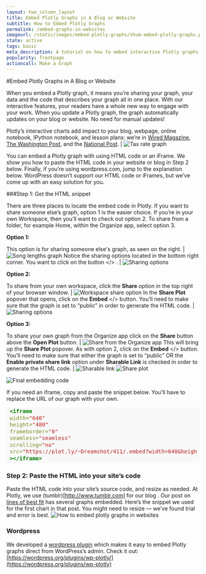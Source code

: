 ```yaml
---
layout: two_column_layout
title: Embed Plotly Graphs in A Blog or Website
subtitle: How to Embed Plotly Graphs
permalink: /embed-graphs-in-websites
imageurl: /static/images/embed-plotly-graphs/thum-embed-plotly-graphs.png
state: active
tags: basic
meta_description: A tutorial on how to embed interactive Plotly graphs in websites, blogs, iframes, Tumblr, and Wordpress. Plotly is the easiest way to graph and share your data.
popularity: frontpage
actioncall: Make a Graph
---
```


#Embed Plotly Graphs in A Blog or Website

When you embed a Plotly graph, it means you’re sharing your graph, your data and the code that describes your graph all in one place. With our interactive features, your readers have a whole new way to engage with your work. When you update a Plotly graph, the graph automatically updates on your blog or website. No need for manual updates!

Plotly’s interactive charts add impact to your blog, webpage, online notebook, IPython notebook, and lesson plans: we’re in [Wired Magazine](http://www.wired.com/2014/08/lego-cost), [The Washington Post](http://www.washingtonpost.com/blogs/wonkblog/wp/2013/06/14/do-low-taxes-on-the-rich-leave-the-middle-class-with-lower-wages/), and the [National Post](http://sports.nationalpost.com/2014/08/02/how-does-p-k-subbans-new-contract-stack-up-against-other-elite-nhl-defencemen). | ![Tax rate graph](/static/images/embed-plotly-graphs/tax-rates.png)

You can embed a Plotly graph with using HTML code or an iFrame. We show you how to paste the HTML code in your website or blog in Step 2 below. Finally, if you’re using wordpress.com, jump to the explanation below. WordPress doesn’t support our HTML code or iFrames, but we’ve come up with an easy solution for you.

###Step 1: Get the HTML snippet

There are three places to locate the embed code in Plotly.  If you want to share someone else’s graph, option 1 is the easier choice.  If you’re in your own Workspace, then you’ll want to check out option 2. To share from a folder, for example Home, within the Organize app, select option 3.


**Option 1:**

This option is for sharing someone else's graph, as seen on the right. | ![Song lengths graph](/static/images/embed-plotly-graphs/song-length.png)
Notice the sharing options located in the bottom right corner.  You want to click on the button &lt;/&gt; . | ![Sharing options](/static/images/embed-plotly-graphs/sharing-options.png)

**Option 2:**

To share from your own workspace, click the **Share** option in the top right of your browser window. | ![Workspace share option](/static/images/embed-plotly-graphs/workspace-share-option.png)
In the **Share Plot** popover that opens, click on the **Embed** &lt;/&gt; button. You’ll need to make sure that the graph is set to “public” in order to generate the HTML code. | ![Sharing options](/static/images/embed-plotly-graphs/share-plot.png)

**Option 3:**

To share your own graph from the Organize app click on the **Share** button above the **Open Plot** button. | ![Share from the Organize app](/static/images/embed-plotly-graphs/share-from-organize-app.png)
This will bring up the **Share Plot** popover. As with option 2, click on the **Embed** &lt;/&gt; button. You’ll need to make sure that either the graph is set to “public” OR the **Enable private share link** option under **Sharable Link** is checked in order to generate the HTML code. | ![Sharable link](/static/images/embed-plotly-graphs/sharable-link.png) ![Share plot](/static/images/embed-plotly-graphs/share-plot.png)

![Final embedding code](/static/images/embed-plotly-graphs/embed-code.png)


If you need an iframe, copy and paste the snippet below.  You’ll have to replace the URL of our graph with your own.

<div style="background: #f8f8f8; overflow:auto;width:auto;border-width:.1em .1em .1em .8em;padding:.2em .6em;"><pre style="margin: 0; line-height: 125%"><span style="color: #008000; font-weight: bold">&lt;iframe</span>
<span style="color: #7D9029">width=</span><span style="color: #BA2121">&quot;640&quot;</span>
<span style="color: #7D9029">height=</span><span style="color: #BA2121">&quot;480&quot;</span>
<span style="color: #7D9029">frameborder=</span><span style="color: #BA2121">&quot;0&quot;</span>
<span style="color: #7D9029">seamless=</span><span style="color: #BA2121">&quot;seamless&quot;</span>
<span style="color: #7D9029">scrolling=</span><span style="color: #BA2121">&quot;no&quot;</span>
<span style="color: #7D9029">src=</span><span style="color: #BA2121">&quot;https://plot.ly/~Dreamshot/411/.embed?width=640&amp;height=480&quot;</span>
<span style="color: #008000; font-weight: bold">&gt;&lt;/iframe&gt;</span>
</pre></div>

### Step 2: Paste the HTML into your site’s code

Paste the HTML code into your site’s source code, and resize as needed.  At Plotly, we use (tumblr)[http://www.tumblr.com] for our blog . Our post on [lines of best fit](/create-a-line-of-best-fit-online/) has several graphs embedded.  Here’s the snippet we used for the first chart in that post.  You might need to resize &#8212; we’ve found trial and error is best.
![How to embed plotly graphs in websites](/static/images/embed-plotly-graphs/plotly-blog-post.png)

### Wordpress

We developed a [wordpress plugin](https://wordpress.org/plugins/wp-plotly) which makes it easy to embed Plotly graphs direct from WordPress&#8217;s admin. Check it out: [https://wordpress.org/plugins/wp-plotly/](https://wordpress.org/plugins/wp-plotly)

